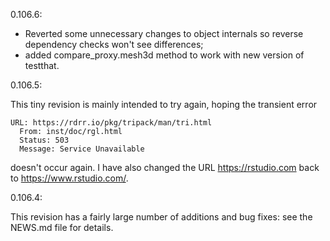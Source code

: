 0.106.6:

- Reverted some unnecessary changes to object internals so
reverse dependency checks won't see differences; 
- added compare_proxy.mesh3d method to work with new version
of testthat.

0.106.5:

This tiny revision is mainly intended to try again, hoping
the transient error  

    URL: https://rdrr.io/pkg/tripack/man/tri.html
      From: inst/doc/rgl.html
      Status: 503
      Message: Service Unavailable
    
doesn't occur again.  I have also changed the URL 
https://rstudio.com back to https://www.rstudio.com/.


0.106.4:

This revision has a fairly large number of additions and
bug fixes:  see the NEWS.md file for details.
